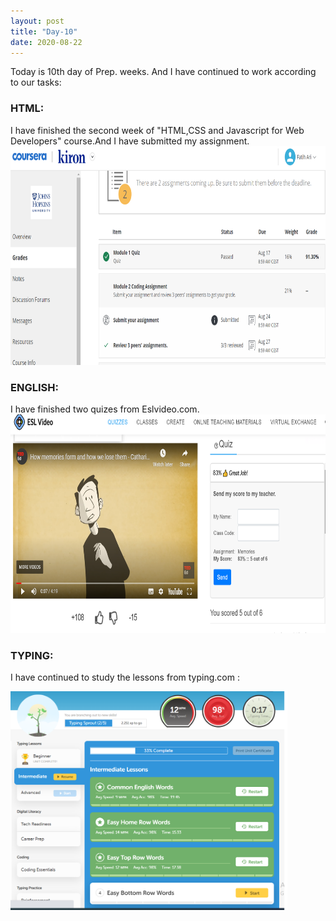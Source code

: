 ```yaml
---
layout: post
title: "Day-10"
date: 2020-08-22
---
```

Today is 10th day of Prep. weeks. And I have continued to work according to our tasks:

<h3> HTML: </h3>
I have finished the  second week of "HTML,CSS and Javascript for Web Developers" course.And I have submitted my assignment.

<img src="/Images/CourseraHtml6.png" alt="day10HTML" height="350">

<h3> ENGLISH: </h3>
I have finished two quizes from Eslvideo.com.

<img src="/Images/EslVideo12.png" alt="day10English" height="350">

<h3> TYPING: </h3>

I have continued to study the lessons from  typing.com :

<img src="/Images/Typing9.png" alt="day10Typing" height="350">
